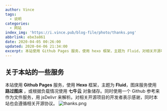 ```yaml
---
author: Vince
tags:
  - 说明
categories:
  - 网站
index_img: 'https://i.vince.pub/blog-file/photo/thanks.png'
abbrlink: ebe3a861
date: 2020-04-05 00:26:00
updated: 2020-04-06 21:34:00
excerpt: 本站使用 Github Pages 服务，使用 hexo 框架，主题为 Fluid，对相关开源项目的开发者表示感谢，同时本站也会遵循相关开源协议
---
```


## 关于本站的一些服务
本站使用 **Github Pages** 服务，使用 **Hexo** 框架，主题为 **Fluid**，图床服务使用 **路过图床** ，或根据负载情况使用 **七牛云** 对象储存。同时使用一个 Github 参考来作为文件服务，用 jsDelivr 来解析。对相关开源项目的开发者表示感谢，同时本站也会遵循相关开源协议。
![thanks.png](https://i.vince.pub/blog-file/photo/thanks.png)
